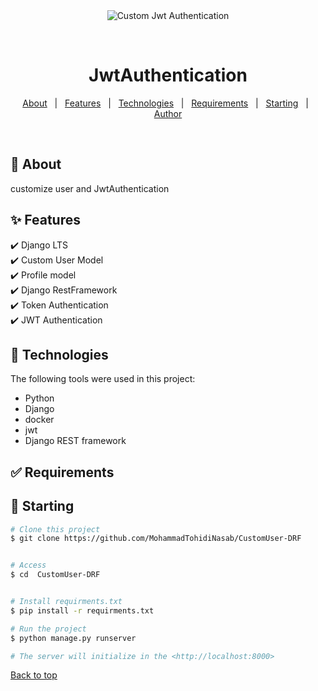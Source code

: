 <div align="center" id="top"> 
  <img src="./.github/app.gif" alt="Custom Jwt Authentication" />

  &#xa0;

  <!-- <a href="https://onlineshop.netlify.app">Demo</a> -->
</div>

<h1 align="center"> JwtAuthentication </h1>


</p>

<!-- Status -->

<!-- <h4 align="center"> 
	🚧  OnlineShop 🚀 Under construction...  🚧
</h4> 

<hr> -->

<p align="center">
  <a href="#dart-about">About</a> &#xa0; | &#xa0; 
  <a href="#sparkles-features">Features</a> &#xa0; | &#xa0;
  <a href="#rocket-technologies">Technologies</a> &#xa0; | &#xa0;
  <a href="#white_check_mark-requirements">Requirements</a> &#xa0; | &#xa0;
  <a href="#checkered_flag-starting">Starting</a> &#xa0; | &#xa0;
  <a href="https://github.com/MohammadTohidiNasab" target="_blank">Author</a>
</p>

<br>

## :dart: About ##
customize user and JwtAuthentication
## :sparkles: Features ##




:heavy_check_mark: Django LTS \
:heavy_check_mark: Custom User Model \
:heavy_check_mark: Profile model \
:heavy_check_mark: Django RestFramework \
:heavy_check_mark: Token Authentication \
:heavy_check_mark: JWT Authentication 

## :rocket: Technologies ##

The following tools were used in this project:

- Python
- Django
- docker
- jwt
- Django REST framework
## :white_check_mark: Requirements ##
## :checkered_flag: Starting ##

```bash
# Clone this project
$ git clone https://github.com/MohammadTohidiNasab/CustomUser-DRF


# Access
$ cd  CustomUser-DRF


# Install requirments.txt
$ pip install -r requirments.txt

# Run the project
$ python manage.py runserver

# The server will initialize in the <http://localhost:8000>
```
<a href="#top">Back to top</a>
